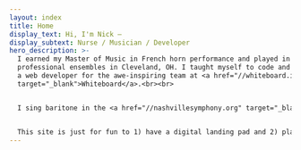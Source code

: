 ```yaml
---
layout: index
title: Home
display_text: Hi, I'm Nick –
display_subtext: Nurse / Musician / Developer
hero_description: >-
  I earned my Master of Music in French horn performance and played in
  professional ensembles in Cleveland, OH. I taught myself to code and worked as
  a web developer for the awe-inspiring team at <a href="//whiteboard.is"
  target="_blank">Whiteboard</a>.<br><br>


  I sing baritone in the <a href="//nashvillesymphony.org" target="_blank">Nashville Symphony Chorus</a> and in <a href="//operatn.org" target="_blank">Opera Tennessee</a> here in Chattanooga. I decided to pursue my love for medicine and people by becoming a cardiac nurse here at <a href="//erlanger.org" target="_blank">Erlanger</a>.<br><br>


  This site is just for fun to 1) have a digital landing pad and 2) play around with some ideas. Any questions, feel free to <a href="mailto:hello@nickdavidson.is" target="_blank">reach out</a>!
---
```

